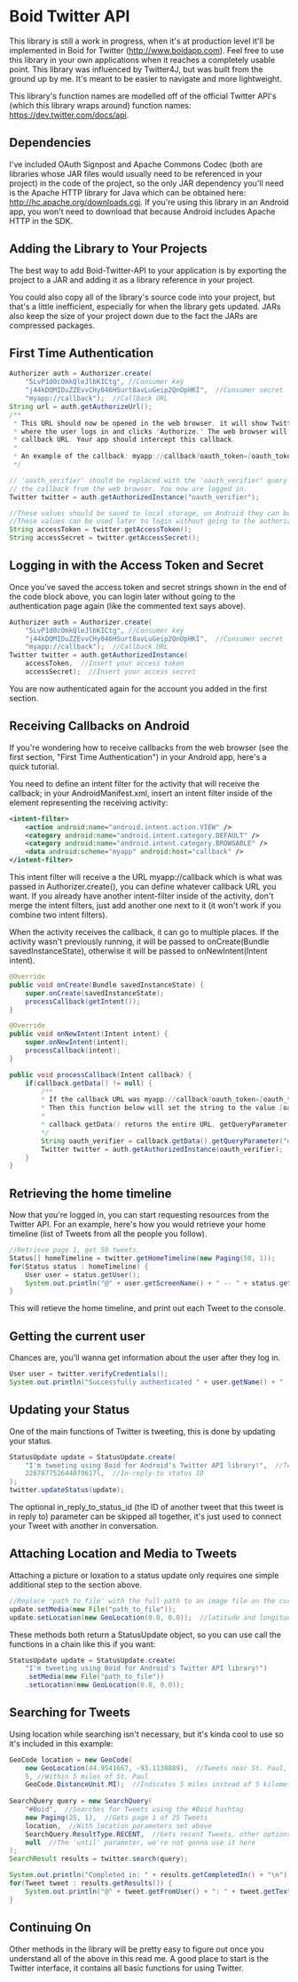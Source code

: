 Boid Twitter API
================

This library is still a work in progress, when it's at production level it'll be implemented in Boid for Twitter (http://www.boidapp.com). Feel free to use this library in your own applications when it reaches a completely usable point. This library was influenced by Twitter4J, but was built from the ground up by me. It's meant to be easier to navigate and more lightweight.

This library's function names are modelled off of the official Twitter API's (which this library wraps around) function names: https://dev.twitter.com/docs/api.

Dependencies
----------------
I've included OAuth Signpost and Apache Commons Codec (both are libraries whose JAR files would usually need to be referenced in your project) in the code of the project, so the only JAR dependency you'll need is the Apache HTTP library for Java which can be obtained here: http://hc.apache.org/downloads.cgi. If you're using this library in an Android app, you won't need to download that because Android includes Apache HTTP in the SDK.

Adding the Library to Your Projects
------------------
The best way to add Boid-Twitter-API to your application is by exporting the project to a JAR and adding it as a library reference in your project.

You could also copy all of the library's source code into your project, but that's a little inefficient, especially for when the library gets updated. JARs also keep the size of your project down due to the fact the JARs are compressed packages.

First Time Authentication
------------------

```java
Authorizer auth = Authorizer.create(
    "5LvP1d0cOmkQleJlbKICtg", //Consumer key
    "j44kDQMIDuZZEvvCHy046HSurt8avLuGeip2QnOpHKI",  //Consumer secret
    "myapp://callback");  //Callback URL
String url = auth.getAuthorizeUrl();
/**
 * This URL should now be opened in the web browser, it will show Twitter's authentication page
 * where the user logs in and clicks "Authorize." The web browser will then redirect to your
 * callback URL. Your app should intercept this callback.
 *
 * An example of the callback: myapp://callback?oauth_token=[oauth_token]&oauth_verifier=[oauth_verifier]
 */

// 'oauth_verifier' should be replaced with the 'oauth_verifier' query parameter sent through
// the callback from the web browser. You now are logged in.
Twitter twitter = auth.getAuthorizedInstance("oauth_verifier");

//These values should be saved to local storage, on Android they can be saved using SharedPreferences.
//These values can be used later to login without going to the authorization page again.
String accessToken = twitter.getAccessToken();
String accessSecret = twitter.getAccessSecret();
```

Logging in with the Access Token and Secret
-----------------

Once you've saved the access token and secret strings shown in the end of the code block above, you can login later without going to the authentication page again (like the commented text says above).

```java
Authorizer auth = Authorizer.create(
    "5LvP1d0cOmkQleJlbKICtg", //Consumer key
    "j44kDQMIDuZZEvvCHy046HSurt8avLuGeip2QnOpHKI",  //Consumer secret
    "myapp://callback");  //Callback URL
Twitter twitter = auth.getAuthorizedInstance(
    accessToken,  //Insert your access token
    accessSecret);  //Insert your access secret
```

You are now authenticated again for the account you added in the first section.

Receiving Callbacks on Android
---------------------
If you're wondering how to receive callbacks from the web browser (see the first section, "First Time Authentication") in your Android app, here's a quick tutorial.

You need to define an intent filter for the activity that will receive the callback; in your AndroidManifest.xml, insert an intent filter inside of the <activity /> element representing the receiving activity:

```xml
<intent-filter>
    <action android:name="android.intent.action.VIEW" />
    <category android:name="android.intent.category.DEFAULT" />
    <category android:name="android.intent.category.BROWSABLE" />
    <data android:scheme="myapp" android:host="callback" />
</intent-filter>
```
This intent filter will receive a the URL myapp://callback which is what was passed in Authorizer.create(), you can define whatever callback URL you want. If you already have another intent-filter inside of the activity, don't merge the intent filters, just add another one next to it (it won't work if you combine two intent filters).

When the activity receives the callback, it can go to multiple places. If the activity wasn't previously running, it will be passed to onCreate(Bundle savedInstanceState), otherwise it will be passed to onNewIntent(Intent intent).

```java
@Override
public void onCreate(Bundle savedInstanceState) {
    super.onCreate(savedInstanceState);
    processCallback(getIntent());
}

@Override
public void onNewIntent(Intent intent) {
    super.onNewIntent(intent);
    processCallback(intent);
}

public void processCallback(Intent callback) {
    if(callback.getData() != null) {
        /**
        * If the callback URL was myapp://callback?oauth_token=[oauth_token]&oauth_verifier=[oauth_verifier]
        * Then this function below will set the string to the value [oauth_verifier].
        *
        * callback.getData() returns the entire URL, getQueryParameter() extracts the oauth_verifier parameter.
        */
        String oauth_verifier = callback.getData().getQueryParameter("oauth_verifier");
        Twitter twitter = auth.getAuthorizedInstance(oauth_verifier);
    }
}
```

Retrieving the home timeline
------------------
Now that you're logged in, you can start requesting resources from the Twitter API. For an example, here's how you would retrieve your home timeline (list of Tweets from all the people you follow).

```java
//Retrieve page 1, get 50 tweets.
Status[] homeTimeline = twitter.getHomeTimeline(new Paging(50, 1));
for(Status status : homeTimeline) {
    User user = status.getUser();
    System.out.println("@" + user.getScreenName() + " -- " + status.getText());
}
```

This will retieve the home timeline, and print out each Tweet to the console.

Getting the current user
---------------------
Chances are, you'll wanna get information about the user after they log in.

```java
User user = twitter.verifyCredentials();
System.out.println("Successfully authenticated " + user.getName() + " (@" + user.getScreenName() + ")!");
```
Updating your Status
----------------------
One of the main functions of Twitter is tweeting, this is done by updating your status.

```java
StatusUpdate update = StatusUpdate.create(
    "I'm tweeting using Boid for Android's Twitter API library!",  //Text
    226787752644079617l,  //In-reply-to status ID
);
twitter.updateStatus(update);
```
The optional in_reply_to_status_id (the ID of another tweet that this tweet is in reply to) parameter can be skipped all together, it's just used to connect your Tweet with another in conversation.

Attaching Location and Media to Tweets
------------------------
Attaching a picture or loxation to a status update only requires one simple additional step to the section above. 

```java
//Replace 'path_to_file' with the full path to an image file on the current device's local storage.
update.setMedia(new File("path_to_file"));
update.setLocation(new GeoLocation(0.0, 0.0));  //latitude and longitude
```
These methods both return a StatusUpdate object, so you can use call the functions in a chain like this if you want:
```java
StatusUpdate update = StatusUpdate.create(
    "I'm tweeting using Boid for Android's Twitter API library!")
    .setMedia(new File("path_to_file"))
    .setLocation(new GeoLocation(0.0, 0.0));
```

Searching for Tweets
-----------------------
Using location while searching isn't necessary, but it's kinda cool to use so it's included in this example:

```java
GeoCode location = new GeoCode(
    new GeoLocation(44.9541667, -93.1138889),  //Tweets near St. Paul, MN in the United States
    5, //Within 5 miles of St. Paul
    GeoCode.DistanceUnit.MI);  //Indicates 5 miles instead of 5 kilometers
    
SearchQuery query = new SearchQuery(
    "#Boid",  //Searches for Tweets using the #Boid hashtag
    new Paging(25, 1),  //Gets page 1 of 25 Tweets
    location,  //With location parameters set above
    SearchQuery.ResultType.RECENT,  //Gets recent Tweets, other options include popular Tweets
    null  //The 'until' parameter, we're not gonna use it here
);
SearchResult results = twitter.search(query);

System.out.println("Completed in: " + results.getCompletedIn() + "\n");
for(Tweet tweet : results.getResults()) {
    System.out.println("@" + tweet.getFromUser() + ": " + tweet.getText());
}
```

Continuing On
----------------
Other methods in the library will be pretty easy to figure out once you understand all of the above in this read me. A good place to start is the Twitter interface, it contains all basic functions for using Twitter.